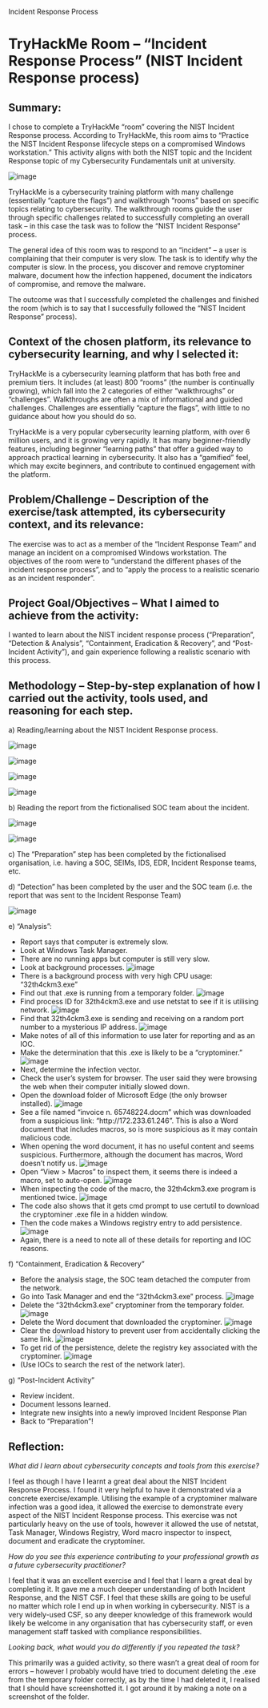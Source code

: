 
Incident Response Process

<h1>TryHackMe Room – “Incident Response Process” (NIST Incident Response process)</h1>

<h2>Summary:</h2>

I chose to complete a TryHackMe “room” covering the NIST Incident Response process. According to TryHackMe, this room aims to “Practice the NIST Incident Response lifecycle steps on a compromised Windows workstation.”
This activity aligns with both the NIST topic and the Incident Response topic of my Cybersecurity Fundamentals unit at university.

![image](/assets/001.jpg)

TryHackMe is a cybersecurity training platform with many challenge (essentially “capture the flags”) and walkthrough “rooms” based on specific topics relating to cybersecurity. The walkthrough rooms guide the user through specific challenges related to successfully completing an overall task – in this case the task was to follow the “NIST Incident Response” process.

The general idea of this room was to respond to an “incident” – a user is complaining that their computer is very slow. The task is to identify why the computer is slow. In the process, you discover and remove cryptominer malware, document how the infection happened, document the indicators of compromise, and remove the malware.

The outcome was that I successfully completed the challenges and finished the room (which is to say that I successfully followed the “NIST Incident Response” process).


<h2>Context of the chosen platform, its relevance to cybersecurity learning, and why I selected it:</h2>

TryHackMe is a cybersecurity learning platform that has both free and premium tiers. It includes (at least) 800 “rooms” (the number is continually growing), which fall into the 2 categories of either “walkthroughs” or “challenges”. Walkthroughs are often a mix of informational and guided challenges. Challenges are essentially “capture the flags”, with little to no guidance about how you should do so.

TryHackMe is a very popular cybersecurity learning platform, with over 6 million users, and it is growing very rapidly. It has many beginner-friendly features, including beginner “learning paths” that offer a guided way to approach practical learning in cybersecurity. It also has a “gamified” feel, which may excite beginners, and contribute to continued engagement with the platform.


<h2>Problem/Challenge – Description of the exercise/task attempted, its cybersecurity context, and its relevance:</h2>

The exercise was to act as a member of the “Incident Response Team” and manage an incident on a compromised Windows workstation. The objectives of the room were to “understand the different phases of the incident response process”, and to “apply the process to a realistic scenario as an incident responder”.


<h2>Project Goal/Objectives – What I aimed to achieve from the activity:</h2>

I wanted to learn about the NIST incident response process (“Preparation”, “Detection & Analysis”, “Containment, Eradication & Recovery”, and “Post-Incident Activity”), and gain experience following a realistic scenario with this process.


<h2>Methodology – Step-by-step explanation of how I carried out the activity, tools used, and reasoning for each step.</h2>

a)	Reading/learning about the NIST Incident Response process.

![image](https://github.com/nathanus-maximus/nathanus-maximus.github.io/blob/assets/004.jpg)

![image](https://github.com/nathanus-maximus/nathanus-maximus.github.io/blob/assets/005.jpg)

![image](https://github.com/nathanus-maximus/nathanus-maximus.github.io/blob/assets/006.jpg)

![image](https://github.com/nathanus-maximus/nathanus-maximus.github.io/blob/assets/007.jpg)

b)	Reading the report from the fictionalised SOC team about the incident.

![image](https://github.com/nathanus-maximus/nathanus-maximus.github.io/blob/assets/008.jpg)

![image](https://github.com/nathanus-maximus/nathanus-maximus.github.io/blob/assets/009.jpg)

c)	The “Preparation” step has been completed by the fictionalised organisation, i.e. having a SOC, SEIMs, IDS, EDR, Incident Response teams, etc.

d)	“Detection” has been completed by the user and the SOC team (i.e. the report that was sent to the Incident Response Team)

![image](https://github.com/nathanus-maximus/nathanus-maximus.github.io/blob/assets/010.jpg)

e)	“Analysis”:

* Report says that computer is extremely slow.
* Look at Windows Task Manager.
* There are no running apps but computer is still very slow.
* Look at background processes.
  ![image](https://github.com/nathanus-maximus/nathanus-maximus.github.io/blob/assets/013.jpg)
* There is a background process with very high CPU usage: “32th4ckm3.exe”
* Find out that .exe is running from a temporary folder.
  ![image](https://github.com/nathanus-maximus/nathanus-maximus.github.io/blob/assets/015.jpg)
* Find process ID for 32th4ckm3.exe and use netstat to see if it is utilising network.
  ![image](https://github.com/nathanus-maximus/nathanus-maximus.github.io/blob/assets/016.jpg)
* Find that 32th4ckm3.exe is sending and receiving on a random port number to a mysterious IP address.
  ![image](https://github.com/nathanus-maximus/nathanus-maximus.github.io/blob/assets/018.jpg)
* Make notes of all of this information to use later for reporting and as an IOC.
* Make the determination that this .exe is likely to be a “cryptominer.”
  ![image](https://github.com/nathanus-maximus/nathanus-maximus.github.io/blob/assets/019.jpg)
* Next, determine the infection vector.
* Check the user’s system for browser. The user said they were browsing the web when their computer initially slowed down.
* Open the download folder of Microsoft Edge (the only browser installed).
  ![image](https://github.com/nathanus-maximus/nathanus-maximus.github.io/blob/assets/022.jpg)
* See a file named “invoice n. 65748224.docm” which was downloaded from a suspicious link: “ht<span>tp://</span>172.233.61.246”. This is also a Word document that includes macros, so is more suspicious as it may contain malicious code.
* When opening the word document, it has no useful content and seems suspicious. Furthermore, although the document has macros, Word doesn’t notify us.
  ![image](https://github.com/nathanus-maximus/nathanus-maximus.github.io/blob/assets/025.jpg)
* Open “View > Macros” to inspect them, it seems there is indeed a macro, set to auto-open.
  ![image](https://github.com/nathanus-maximus/nathanus-maximus.github.io/blob/assets/026.jpg)
* When inspecting the code of the macro, the 32th4ckm3.exe program is mentioned twice.
  ![image](https://github.com/nathanus-maximus/nathanus-maximus.github.io/blob/assets/027.jpg)
* The code also shows that it gets cmd prompt to use certutil to download the cryptominer .exe file in a hidden window.
* Then the code makes a Windows registry entry to add persistence.
  ![image](https://github.com/nathanus-maximus/nathanus-maximus.github.io/blob/assets/031.jpg)
* Again, there is a need to note all of these details for reporting and IOC reasons.

f)	“Containment, Eradication & Recovery”

* Before the analysis stage, the SOC team detached the computer from the network.
* Go into Task Manager and end the “32th4ckm3.exe” process.
  ![image](https://github.com/nathanus-maximus/nathanus-maximus.github.io/blob/assets/038.jpg)
* Delete the “32th4ckm3.exe” cryptominer from the temporary folder.
  ![image](https://github.com/nathanus-maximus/nathanus-maximus.github.io/blob/assets/039.jpg)
* Delete the Word document that downloaded the cryptominer.
  ![image](https://github.com/nathanus-maximus/nathanus-maximus.github.io/blob/assets/040.jpg)
* Clear the download history to prevent user from accidentally clicking the same link.
  ![image](https://github.com/nathanus-maximus/nathanus-maximus.github.io/blob/assets/041.jpg)
* To get rid of the persistence, delete the registry key associated with the cryptominer.
  ![image](https://github.com/nathanus-maximus/nathanus-maximus.github.io/blob/assets/044.jpg)
* (Use IOCs to search the rest of the network later).

g)	“Post-Incident Activity”

* Review incident.
* Document lessons learned.
* Integrate new insights into a newly improved Incident Response Plan
* Back to “Preparation”!


<h2>Reflection:</h2>

<i>What did I learn about cybersecurity concepts and tools from this exercise?</i>

I feel as though I have I learnt a great deal about the NIST Incident Response Process. I found it very helpful to have it demonstrated via a concrete exercise/example. Utilising the example of a cryptominer malware infection was a good idea, it allowed the exercise to demonstrate every aspect of the NIST Incident Response process. This exercise was not particularly heavy on the use of tools, however it allowed the use of netstat, Task Manager, Windows Registry, Word macro inspector to inspect, document and eradicate the cryptominer.

<i>How do you see this experience contributing to your professional growth as a future cybersecurity practitioner?</i>

I feel that it was an excellent exercise and I feel that I learn a great deal by completing it. It gave me a much deeper understanding of both Incident Response, and the NIST CSF. I feel that these skills are going to be useful no matter which role I end up in when working in cybersecurity. NIST is a very widely-used CSF, so any deeper knowledge of this framework would likely be welcome in any organisation that has cybersecurity staff, or even management staff tasked with compliance responsibilities.

<i>Looking back, what would you do differently if you repeated the task?</i>

This primarily was a guided activity, so there wasn’t a great deal of room for errors – however I probably would have tried to document deleting the .exe from the temporary folder correctly, as by the time I had deleted it, I realised that I should have screenshotted it. I got around it by making a note on a screenshot of the folder.





